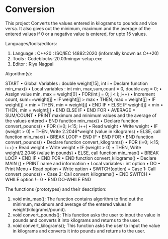 # Conversion
This project Converts the values entered in kilograms to pounds and vice versa. It also gives out the minimum, maximum and the average of the entered values if 0 or a negative value is entered, for upto 15 values. 

Languages/tools/editors:
1.	Language : C++20 : ISO/IEC 14882:2020 (informally known as C++20)
2.	Tools : Codeblocks-20.03mingw-setup.exe
3.	Editor : Riya Nagpal

Algorithm(s):                                                                                                      

START
•	Global Variables : double weight[15], int i 
•	Declare function min_max() 
•	Local variables : int min, max,sum,count = 0, double avg = 0;
•	Assign value min, max = weight[0]
•	FOR(int j = 0; j < i; j++)
•	Increment count, sum+=weight[j]
•	IF weight[j] > max
•	THEN, max = weight[j]
•	IF weight[j] < min
•	THEN, min = weight[j]
•	END IF
•	ELSE IF weight[j] < min
•	THEN, min = weight[j]
•	END ELSE IF
•	END FOR
•	AVERAGE = SUM/COUNT
•	PRINT maximum and minimum values and the average of the values entered
•	END function min_max()
•	Declare function convert_pounds() 
•	FOR (i=0; i<15; i++)
•	Read weight
•	Write weight
•	IF (weight > 0)
•	THEN, Write 2.2046*weight (value in kilograms)
•	ELSE, call function min_max()
•	BREAK LOOP
•	END IF
•	END FOR
•	END function convert_pounds()
•	Declare function convert_kilograms() 
•	FOR (i=0; i<15; i++)
•	Read weight
•	Write weight
•	IF (weight > 0)
•	THEN, Write weight/2.2046 (value in pounds)
•	ELSE, call function min_max()
•	BREAK LOOP
•	END IF
•	END FOR
•	END function convert_kilograms()
•	Declare MAIN ()
•	PRINT name and information 
•	Local variables : int option
•	DO
•	Print Menu
•	Read option
•	Write option
•	SWITCH(option)
•	Case 1: Call convert_pounds()
•	Case 2: Call convert_kilograms()
•	END SWITCH
•	WHILE option != 0
•	END DO-WHILE
END

The functions (prototypes) and their description:

1.	void min_max();	The function contains algorithm to find out the minimum, maximum and average of the entered values in weight(kilograms/pound).
2.	void convert_pounds();	This function asks the user to input the value in pounds and converts it into kilograms and returns to the user.
3.	void convert_kilograms();	This function asks the user to input the value in kilograms and converts it into pounds and returns to the user.

 
 
 
 
 

 

 
